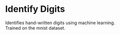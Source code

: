 # Identify Digits
Identifies hand-written digits using machine learning.
</br>Trained on the mnist dataset.
